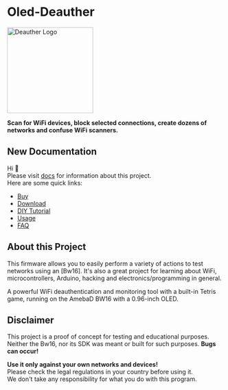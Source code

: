 # Oled-Deauther
<img src='https://deauther.com/img/logo.png' alt='Deauther Logo' width='200' />

**Scan for WiFi devices, block selected connections, create dozens of networks and confuse WiFi scanners.**

## New Documentation

Hi 👋  
Please visit [docs](https://concuchaba2912.github.io/docs) for information about this project.  
Here are some quick links:

* [Buy](https://www.youtube.com/watch?v=dQw4w9WgXcQ)
* [Download](https://github.com/concuchaba2912/Oled-Deauther/releases/tag/v2.0)
* [DIY Tutorial](https://concuchaba2912.github.io/docs)
* [Usage](https://www.youtube.com/watch?v=dQw4w9WgXcQ)
* [FAQ](https://www.youtube.com/watch?v=dQw4w9WgXcQ)

## About this Project

This firmware allows you to easily perform a variety of actions to test networks using an [Bw16]. It's also a great project for learning about WiFi, microcontrollers, Arduino, hacking and electronics/programming in general.  

A powerful WiFi deauthentication and monitoring tool with a built-in Tetris game, running on the AmebaD BW16 with a 0.96-inch OLED.

## Disclaimer

This project is a proof of concept for testing and educational purposes.  
Neither the Bw16, nor its SDK was meant or built for such purposes. **Bugs can occur!**  

**Use it only against your own networks and devices!**  
Please check the legal regulations in your country before using it.  
We don't take any responsibility for what you do with this program. 
